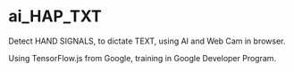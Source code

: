 # ai_HAP_TXT
Detect HAND SIGNALS, to dictate TEXT, using AI and Web Cam in browser.

Using TensorFlow.js from Google, training in Google Developer Program.
